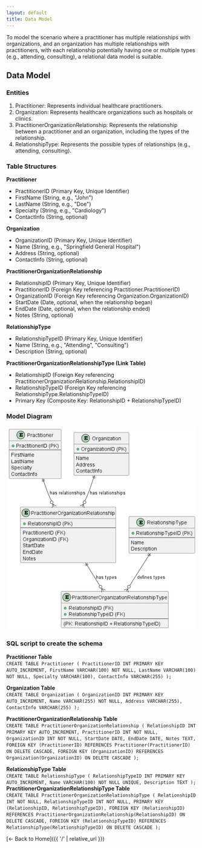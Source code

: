 ```yaml
---
layout: default
title: Data Model
---
```

To model the scenario where a practitioner has multiple relationships with organizations, and an organization has multiple relationships with practitioners, with each relationship potentially having one or multiple types (e.g., attending, consulting), a relational data model is suitable.

## Data Model
### Entities
1. Practitioner: Represents individual healthcare practitioners.
2. Organization: Represents healthcare organizations such as hospitals or clinics.
3. PractitionerOrganizationRelationship: Represents the relationship between a practitioner and an organization, including the types of the relationship.
4. RelationshipType: Represents the possible types of relationships (e.g., attending, consulting).

### Table Structures
**Practitioner**
- PractitionerID (Primary Key, Unique Identifier)
- FirstName (String, e.g., "John")
- LastName (String, e.g., "Doe")
- Specialty (String, e.g., "Cardiology")
- ContactInfo (String, optional)  

**Organization**
- OrganizationID (Primary Key, Unique Identifier)
- Name (String, e.g., "Springfield General Hospital")
- Address (String, optional)
- ContactInfo (String, optional)

**PractitionerOrganizationRelationship**
- RelationshipID (Primary Key, Unique Identifier)
- PractitionerID (Foreign Key referencing Practitioner.PractitionerID)
- OrganizationID (Foreign Key referencing Organization.OrganizationID)
- StartDate (Date, optional, when the relationship began)
- EndDate (Date, optional, when the relationship ended)
- Notes (String, optional)

**RelationshipType**
- RelationshipTypeID (Primary Key, Unique Identifier)
- Name (String, e.g., "Attending", "Consulting")
- Description (String, optional)

**PractitionerOrganizationRelationshipType (Link Table)**
- RelationshipID (Foreign Key referencing PractitionerOrganizationRelationship.RelationshipID)
- RelationshipTypeID (Foreign Key referencing RelationshipType.RelationshipTypeID)
- Primary Key (Composite Key: RelationshipID + RelationshipTypeID)


### Model Diagram
![Diagram Overview](/out/imageSource/modelDiagram/modelDiagram.png)

### SQL script to create the schema

**Practitioner Table**  
`CREATE TABLE Practitioner (
    PractitionerID INT PRIMARY KEY AUTO_INCREMENT,
    FirstName VARCHAR(100) NOT NULL,
    LastName VARCHAR(100) NOT NULL,
    Specialty VARCHAR(100),
    ContactInfo VARCHAR(255)
);
`

**Organization Table**  
`CREATE TABLE Organization (
    OrganizationID INT PRIMARY KEY AUTO_INCREMENT,
    Name VARCHAR(255) NOT NULL,
    Address VARCHAR(255),
    ContactInfo VARCHAR(255)
);
`

**PractitionerOrganizationRelationship Table**  
`CREATE TABLE PractitionerOrganizationRelationship (
    RelationshipID INT PRIMARY KEY AUTO_INCREMENT,
    PractitionerID INT NOT NULL,
    OrganizationID INT NOT NULL,
    StartDate DATE,
    EndDate DATE,
    Notes TEXT,
    FOREIGN KEY (PractitionerID) REFERENCES Practitioner(PractitionerID) ON DELETE CASCADE,
    FOREIGN KEY (OrganizationID) REFERENCES Organization(OrganizationID) ON DELETE CASCADE
);
`  

**RelationshipType Table**  
`CREATE TABLE RelationshipType (
    RelationshipTypeID INT PRIMARY KEY AUTO_INCREMENT,
    Name VARCHAR(100) NOT NULL UNIQUE,
    Description TEXT
);
`  
**PractitionerOrganizationRelationshipType Table**  
`CREATE TABLE PractitionerOrganizationRelationshipType (
    RelationshipID INT NOT NULL,
    RelationshipTypeID INT NOT NULL,
    PRIMARY KEY (RelationshipID, RelationshipTypeID),
    FOREIGN KEY (RelationshipID) REFERENCES PractitionerOrganizationRelationship(RelationshipID) ON DELETE CASCADE,
    FOREIGN KEY (RelationshipTypeID) REFERENCES RelationshipType(RelationshipTypeID) ON DELETE CASCADE
);
`


[← Back to Home]({{ '/' | relative_url }})